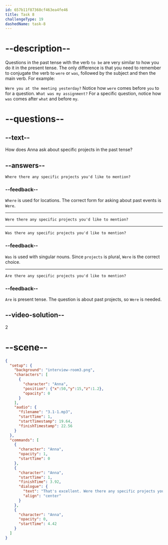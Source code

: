 ```yaml
---
id: 657b11f87368cf463ea4fe46
title: Task 8
challengeType: 19
dashedName: task-8
---
```


<!-- (Audio) Anna: That's excellent. Were there any specific projects you'd like to mention? -->

# --description--

Questions in the past tense with the verb `to be` are very similar to how you do it in the present tense. The only difference is that you need to remember to conjugate the verb to `were` or `was`, followed by the subject and then the main verb. For example:

 `Were you at the meeting yesterday?` Notice how `were` comes before `you` to for a question. 
 `What was my assignment?` For a specific question, notice how `was` comes after `what` and before `my`. 

# --questions--

## --text--

How does Anna ask about specific projects in the past tense?

## --answers--

`Where there any specific projects you'd like to mention?`

### --feedback--

`Where` is used for locations. The correct form for asking about past events is `Were`.

---

`Were there any specific projects you'd like to mention?`

---

`Was there any specific projects you'd like to mention?`

### --feedback--

`Was` is used with singular nouns. Since `projects` is plural, `Were` is the correct choice.

---

`Are there any specific projects you'd like to mention?`

### --feedback--

`Are` is present tense. The question is about past projects, so `Were` is needed.

## --video-solution--

2

# --scene--

```json
{
  "setup": {
    "background": "interview-room3.png",
    "characters": [
      {
        "character": "Anna",
        "position": {"x":50,"y":15,"z":1.2},
        "opacity": 0
      }
    ],
    "audio": {
      "filename": "3.1-1.mp3",
      "startTime": 1,
      "startTimestamp": 19.64,
      "finishTimestamp": 22.56
    }
  },
  "commands": [
    {
      "character": "Anna",
      "opacity": 1,
      "startTime": 0
    },
    {
      "character": "Anna",
      "startTime": 1,
      "finishTime": 3.92,
      "dialogue": {
        "text": "That's excellent. Were there any specific projects you'd like to mention?",
        "align": "center"
      }
    },
    {
      "character": "Anna",
      "opacity": 0,
      "startTime": 4.42
    }
  ]
}
```
